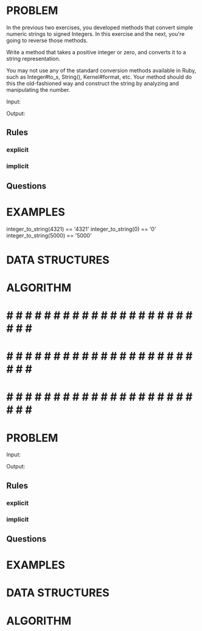 # PROBLEM
In the previous two exercises, you developed methods that convert simple numeric strings to signed Integers. In this exercise and the next, you're going to reverse those methods.

Write a method that takes a positive integer or zero, and converts it to a string representation.

You may not use any of the standard conversion methods available in Ruby, such as Integer#to_s, String(), Kernel#format, etc. Your method should do this the old-fashioned way and construct the string by analyzing and manipulating the number.

  Input: 

  Output:

  ## Rules
  ### explicit
  
  ### implicit


  ## Questions


# EXAMPLES
integer_to_string(4321) == '4321'
integer_to_string(0) == '0'
integer_to_string(5000) == '5000'

# DATA STRUCTURES


# ALGORITHM

# # # # # # # # # # # # # # # # # # # # # # # # #
# # # # # # # # # # # # # # # # # # # # # # # # #
# # # # # # # # # # # # # # # # # # # # # # # # #

# PROBLEM


  Input: 

  Output:

  ## Rules
  ### explicit
  
  ### implicit


  ## Questions


# EXAMPLES


# DATA STRUCTURES


# ALGORITHM
